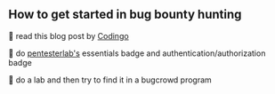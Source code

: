 ## How to get started in bug bounty hunting 

👑 read this blog post by [Codingo](https://codingo.com/posts/2021-04-04-bug-classes-starting-out/)

💉 do [pentesterlab's](https://pentesterlab.com/) essentials badge and authentication/authorization badge

🐛 do a lab and then try to find it in a bugcrowd program 



